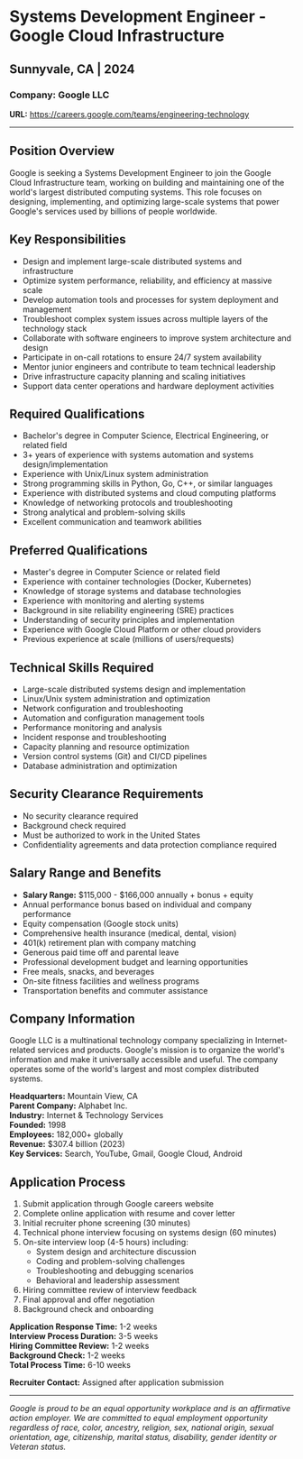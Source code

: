 # Systems Development Engineer - Google Cloud Infrastructure
## Sunnyvale, CA | 2024

### Company: Google LLC
**URL:** https://careers.google.com/teams/engineering-technology

---

## Position Overview

Google is seeking a Systems Development Engineer to join the Google Cloud Infrastructure team, working on building and maintaining one of the world's largest distributed computing systems. This role focuses on designing, implementing, and optimizing large-scale systems that power Google's services used by billions of people worldwide.

## Key Responsibilities

- Design and implement large-scale distributed systems and infrastructure
- Optimize system performance, reliability, and efficiency at massive scale
- Develop automation tools and processes for system deployment and management
- Troubleshoot complex system issues across multiple layers of the technology stack
- Collaborate with software engineers to improve system architecture and design
- Participate in on-call rotations to ensure 24/7 system availability
- Mentor junior engineers and contribute to team technical leadership
- Drive infrastructure capacity planning and scaling initiatives
- Support data center operations and hardware deployment activities

## Required Qualifications

- Bachelor's degree in Computer Science, Electrical Engineering, or related field
- 3+ years of experience with systems automation and systems design/implementation
- Experience with Unix/Linux system administration
- Strong programming skills in Python, Go, C++, or similar languages
- Experience with distributed systems and cloud computing platforms
- Knowledge of networking protocols and troubleshooting
- Strong analytical and problem-solving skills
- Excellent communication and teamwork abilities

## Preferred Qualifications

- Master's degree in Computer Science or related field
- Experience with container technologies (Docker, Kubernetes)
- Knowledge of storage systems and database technologies
- Experience with monitoring and alerting systems
- Background in site reliability engineering (SRE) practices
- Understanding of security principles and implementation
- Experience with Google Cloud Platform or other cloud providers
- Previous experience at scale (millions of users/requests)

## Technical Skills Required

- Large-scale distributed systems design and implementation
- Linux/Unix system administration and optimization
- Network configuration and troubleshooting
- Automation and configuration management tools
- Performance monitoring and analysis
- Incident response and troubleshooting
- Capacity planning and resource optimization
- Version control systems (Git) and CI/CD pipelines
- Database administration and optimization

## Security Clearance Requirements

- No security clearance required
- Background check required
- Must be authorized to work in the United States
- Confidentiality agreements and data protection compliance required

## Salary Range and Benefits

- **Salary Range:** $115,000 - $166,000 annually + bonus + equity
- Annual performance bonus based on individual and company performance
- Equity compensation (Google stock units)
- Comprehensive health insurance (medical, dental, vision)
- 401(k) retirement plan with company matching
- Generous paid time off and parental leave
- Professional development budget and learning opportunities
- Free meals, snacks, and beverages
- On-site fitness facilities and wellness programs
- Transportation benefits and commuter assistance

## Company Information

Google LLC is a multinational technology company specializing in Internet-related services and products. Google's mission is to organize the world's information and make it universally accessible and useful. The company operates some of the world's largest and most complex distributed systems.

**Headquarters:** Mountain View, CA  
**Parent Company:** Alphabet Inc.  
**Industry:** Internet & Technology Services  
**Founded:** 1998  
**Employees:** 182,000+ globally  
**Revenue:** $307.4 billion (2023)  
**Key Services:** Search, YouTube, Gmail, Google Cloud, Android

## Application Process

1. Submit application through Google careers website
2. Complete online application with resume and cover letter
3. Initial recruiter phone screening (30 minutes)
4. Technical phone interview focusing on systems design (60 minutes)
5. On-site interview loop (4-5 hours) including:
   - System design and architecture discussion
   - Coding and problem-solving challenges
   - Troubleshooting and debugging scenarios
   - Behavioral and leadership assessment
6. Hiring committee review of interview feedback
7. Final approval and offer negotiation
8. Background check and onboarding

**Application Response Time:** 1-2 weeks  
**Interview Process Duration:** 3-5 weeks  
**Hiring Committee Review:** 1-2 weeks  
**Background Check:** 1-2 weeks  
**Total Process Time:** 6-10 weeks

**Recruiter Contact:** Assigned after application submission

---

*Google is proud to be an equal opportunity workplace and is an affirmative action employer. We are committed to equal employment opportunity regardless of race, color, ancestry, religion, sex, national origin, sexual orientation, age, citizenship, marital status, disability, gender identity or Veteran status.*